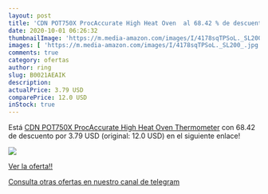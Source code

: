 ```yaml
---
layout: post
title: 'CDN POT750X ProcAccurate High Heat Oven  al 68.42 % de descuento'
date: 2020-10-01 06:26:32
thumbnailImage: 'https://m.media-amazon.com/images/I/4178sqTPSoL._SL200_.jpg'
images: [ 'https://m.media-amazon.com/images/I/4178sqTPSoL._SL200_.jpg' ]
comments: true
category: ofertas
author: ring
slug: B0021AEAIK
description:
actualPrice: 3.79 USD
comparePrice: 12.0 USD
inStock: true
---
```


Está [CDN POT750X ProcAccurate High Heat Oven Thermometer](https://www.amazon.com/dp/B0021AEAIK/?tag=redken08-20) con 68.42 de descuento por 3.79 USD (original: 12.0 USD) en el siguiente enlace!

[![](https://m.media-amazon.com/images/I/4178sqTPSoL._SL200_.jpg)](https://www.amazon.com/dp/B0021AEAIK/?tag=redken08-20)

[Ver la oferta!!](https://www.amazon.com/dp/B0021AEAIK/?tag=redken08-20)

[Consulta otras ofertas en nuestro canal de telegram](https://t.me/s/ofertas25)
